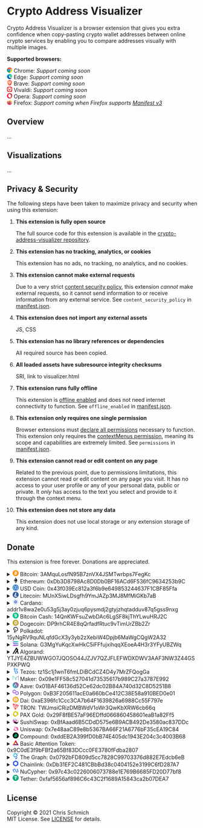 # Crypto Address Visualizer

Crypto Address Visualizer is a browser extension that gives you extra confidence when copy-pasting crypto wallet addresses between online crypto services by enabling you to compare addresses visually with multiple images.

**Supported browsers:**

<img src="assets/chrome.png" width="14" height="14"> Chrome: *Support coming soon*  \
<img src="assets/edge.png" width="14" height="14"> Edge: *Support coming soon*  \
<img src="assets/brave.png" width="14" height="14"> Brave: *Support coming soon*  \
<img src="assets/vivaldi.png" width="14" height="14"> Vivaldi: *Support coming soon*  \
<img src="assets/opera.png" width="14" height="14"> Opera: *Support coming soon*  \
<img src="assets/firefox.png" width="14" height="14"> Firefox: *Support coming when Firefox supports [Manifest v3](https://blog.mozilla.org/addons/2021/05/27/manifest-v3-update/)*

## Overview

...

## Visualizations

...

## Privacy & Security

The following steps have been taken to maximize privacy and security when using this extension:

1. **This extension is fully open source**

    The full source code for this extension is available in the [crypto-address-visualizer repository](https://github.com/schmich/crypto-address-visualizer/tree/master/src).

2. **This extension has no tracking, analytics, or cookies**

    This extension has no ads, no tracking, no analytics, and no cookies.

3. **This extension cannot make external requests**

    Due to a very strict [content security policy](https://developers.google.com/web/fundamentals/security/csp), this extension *cannot* make external requests, so it cannot send information to or receive information from any external service. See `content_security_policy` in [manifest.json](src/manifest.json).

4. **This extension does not import any external assets**

    JS, CSS

5. **This extension has no library references or dependencies**

    All required source has been copied.

6. **All loaded assets have subresource integrity checksums**

    SRI, link to visualizer.html

7. **This extension runs fully offline**

    This extension is [offline enabled](https://developer.chrome.com/docs/apps/manifest/offline_enabled/) and does not need internet connectivity to function. See `offline_enabled` in [manifest.json](src/manifest.json).

8. **This extension only requires one single permission**

    Browser extensions must [declare all permissions](https://developer.chrome.com/docs/extensions/mv3/declare_permissions/) necessary to function. This extension only requires the [contextMenus permission](https://developer.chrome.com/docs/extensions/reference/contextMenus/), meaning its scope and capabilities are extremely limited. See `permissions` in [manifest.json](src/manifest.json).

9. **This extension cannot read or edit content on any page**

    Related to the previous point, due to permissions limitations, this extension cannot read or edit content on any page you visit. It has no access to your user profile or any of your personal data, public or private. It *only* has access to the text you select and provide to it through the context menu.

10. **This extension does not store any data**

    This extension does not use local storage or any extension storage of any kind.

## Donate

This extension is free forever. Donations are appreciated.

<details>
    <summary>
        <img src="assets/btc-logo.png" width="16" height="16"> Bitcoin: 3AMquLosfN95B7znVX4JSMTwrbps7FegKc
    </summary>
    <img src="assets/btc-qr.png">
</details>

<details>
    <summary>
        <img src="assets/eth-logo.png" width="16" height="16"> Ethereum: 0xDb3D8798Ac8D0Db0BF16ACd6F536fC9634253b9C
    </summary>
    <img src="assets/eth-qr.png">
</details>

<details>
    <summary>
        <img src="assets/usdc-logo.png" width="16" height="16"> USD Coin: 0x43f039Ec812a3f6b9e649853244637F1CBF85Ffa
    </summary>
    <img src="assets/usdc-qr.png">
</details>

<details>
    <summary>
        <img src="assets/ltc-logo.png" width="16" height="16"> Litecoin: MUnX5iwLDsgfh9YmJAZp3MJ8MfMiGKb7aB
    </summary>
    <img src="assets/ltc-qr.png">
</details>

<details>
    <summary>
        <img src="assets/ada-logo.png" width="16" height="16"> Cardano: addr1v8wa2e0u53g5j3ay0zjuq6pysmdj2gtyjzhqtadduv87q5gss9nxg
    </summary>
    <img src="assets/ada-qr.png">
</details>

<details>
    <summary>
        <img src="assets/bch-logo.png" width="16" height="16"> Bitcoin Cash: 14QnKWFsuZwbDAc6LgSF8kjThYLwuHRJ2C
    </summary>
    <img src="assets/bch-qr.png">
</details>

<details>
    <summary>
        <img src="assets/doge-logo.png" width="16" height="16"> Dogecoin: DP9rhCR4E8qQrfadfRtuc9vTimUrZBb2Zr
    </summary>
    <img src="assets/doge-qr.png">
</details>

<details>
    <summary>
        <img src="assets/dot-logo.png" width="16" height="16"> Polkadot: 15yNgRV9quNLqfdGcX3y3yb2zXebiW4Dpjb6MaWgCQgW2A32
    </summary>
    <img src="assets/dot-qr.png">
</details>

<details>
    <summary>
        <img src="assets/sol-logo.png" width="16" height="16"> Solana: G3MgYuKqcXwHkC5iFFfujxihqqXEoeA4H3r3YFyUBZWq
    </summary>
    <img src="assets/sol-qr.png">
</details>

<details>
    <summary>
        <img src="assets/algo-logo.png" width="16" height="16"> Algorand: YTJYE4ZBUWWGO7JQOSO44JZJV7QZJFLEFWDXDWV3AAF3NW3Z44GSPXKPWQ
    </summary>
    <img src="assets/algo-qr.png">
</details>

<details>
    <summary>
        <img src="assets/xtz-logo.png" width="16" height="16"> Tezos: tz1Sc1j1wnT6fmLDiBCdCZ4D4y7MrZFQogGa
    </summary>
    <img src="assets/xtz-qr.png">
</details>

<details>
    <summary>
        <img src="assets/mkr-logo.png" width="16" height="16"> Maker: 0x09e1FF58c527041d73535617b989C27a3787E992
    </summary>
    <img src="assets/mkr-qr.png">
</details>

<details>
    <summary>
        <img src="assets/aave-logo.png" width="16" height="16"> Aave: 0x01BAF46136d52Ce62dc02B84A740d32C8D5251B8
    </summary>
    <img src="assets/aave-qr.png">
</details>

<details>
    <summary>
        <img src="assets/matic-logo.png" width="16" height="16"> Polygon: 0xB3F205611acE0a660bCe412C38E58a910BED0e01
    </summary>
    <img src="assets/matic-qr.png">
</details>

<details>
    <summary>
        <img src="assets/dai-logo.png" width="16" height="16"> Dai: 0xaE396fc1Ccc3CA7b64F1639826a6988Cc55F797e
    </summary>
    <img src="assets/dai-qr.png">
</details>

<details>
    <summary>
        <img src="assets/trx-logo.png" width="16" height="16"> TRON: TWJmsiCRizDMBWdV1oWr3QwKbXRW6cb66q
    </summary>
    <img src="assets/trx-qr.png">
</details>

<details>
    <summary>
        <img src="assets/paxg-logo.png" width="16" height="16"> PAX Gold: 0x29F8fBE57aF96EDffd066860458601eaB1a82Ff5
    </summary>
    <img src="assets/paxg-qr.png">
</details>

<details>
    <summary>
        <img src="assets/sushi-logo.png" width="16" height="16"> SushiSwap: 0xBfAaad6B5CDdD575e6B9ACB492De3580ac837DDc
    </summary>
    <img src="assets/sushi-qr.png">
</details>

<details>
    <summary>
        <img src="assets/uni-logo.png" width="16" height="16"> Uniswap: 0x7e48aaC89e8b5367BA66F21A6776bF35cEA19C84
    </summary>
    <img src="assets/uni-qr.png">
</details>

<details>
    <summary>
        <img src="assets/comp-logo.png" width="16" height="16"> Compound: 0xddEB2A399fD0bB74E405dc1943E204c3c4003B68
    </summary>
    <img src="assets/comp-qr.png">
</details>

<details>
    <summary>
        <img src="assets/bat-logo.png" width="16" height="16"> Basic Attention Token: 0x9C0dE3f9bFBf2a65Bf83DCcc0FE3780fFdba2807
    </summary>
    <img src="assets/bat-qr.png">
</details>

<details>
    <summary>
        <img src="assets/grt-logo.png" width="16" height="16"> The Graph: 0x0792bFD809d5cc7828C99703376d882E7Edcb6eB
    </summary>
    <img src="assets/grt-qr.png">
</details>

<details>
    <summary>
        <img src="assets/link-logo.png" width="16" height="16"> Chainlink: 0xDb31EF2C481CBbBd38c0404152e3199C6fD287A7
    </summary>
    <img src="assets/link-qr.png">
</details>

<details>
    <summary>
        <img src="assets/nu-logo.png" width="16" height="16"> NuCypher: 0x97c43c0226006073788e1E769B6685FD20D77bf8
    </summary>
    <img src="assets/nu-qr.png">
</details>

<details>
    <summary>
        <img src="assets/usdt-logo.png" width="16" height="16"> Tether: 0xfaf5656af896C6c43C2f1689A15843ca2b07DEA7
    </summary>
    <img src="assets/usdt-qr.png">
</details>

## License

Copyright &copy; 2021 Chris Schmich  \
MIT License. See [LICENSE](LICENSE) for details.